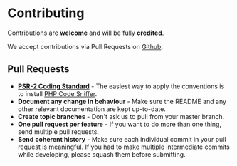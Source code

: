 # Contributing

Contributions are **welcome** and will be fully **credited**.

We accept contributions via Pull Requests on [Github](https://github.com/thallesdella/factory-router).

## Pull Requests

- **[PSR-2 Coding Standard](https://github.com/php-fig/fig-standards/blob/master/accepted/PSR-2-coding-style-guide.md)** - The easiest way to apply the conventions is to install [PHP Code Sniffer](http://pear.php.net/package/PHP_CodeSniffer).
- **Document any change in behaviour** - Make sure the README and any other relevant documentation are kept up-to-date.
- **Create topic branches** - Don't ask us to pull from your master branch.
- **One pull request per feature** - If you want to do more than one thing, send multiple pull requests.
- **Send coherent history** - Make sure each individual commit in your pull request is meaningful. If you had to make multiple intermediate commits while developing, please squash them before submitting.
